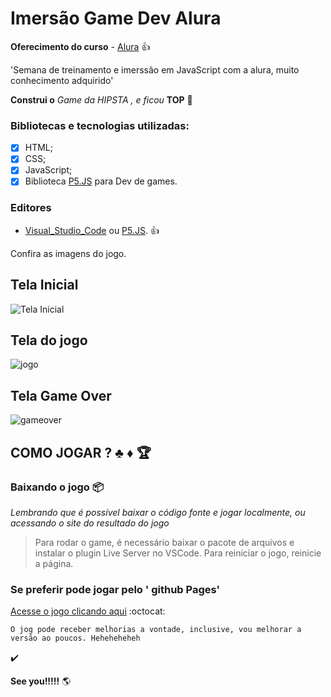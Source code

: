 # **Imersão Game Dev Alura** 

**Oferecimento do curso** - [Alura](https://www.alura.com.br/)  :+1:

'Semana de treinamento e imerssão em JavaScript com a alura, muito conhecimento adquirido'


**Construi o** *Game da HIPSTA , e ficou* **TOP** :jack_o_lantern:


### Bibliotecas e tecnologias utilizadas:
- [x] HTML;
- [x] CSS;
- [x] JavaScript;
- [x] Biblioteca [P5.JS](https://p5js.org/) para Dev de games.

###  Editores
- [Visual_Studio_Code](https://code.visualstudio.com/) ou [P5.JS](https://p5js.org/). :+1:

Confira as imagens do jogo.

## **Tela Inicial**

![Tela Inicial](https://user-images.githubusercontent.com/39719285/85905348-91364900-b7e1-11ea-909f-b036d751607b.png)

## **Tela do jogo**

![jogo](https://user-images.githubusercontent.com/39719285/85905371-9d220b00-b7e1-11ea-9a91-ab19bc04e81e.png)

## **Tela Game Over**

![gameover](https://user-images.githubusercontent.com/39719285/85905393-aad79080-b7e1-11ea-8bfa-1c1901a8d780.png)


## COMO JOGAR ? :clubs: :diamonds: :trophy:

### Baixando o jogo :package:

*Lembrando que é possível baixar o código fonte e jogar localmente, ou acessando o site do resultado do jogo*

> Para rodar o game, é necessário baixar o pacote de arquivos e instalar o plugin Live Server no VSCode.
> Para reiniciar o jogo, reinicie a página.

### Se preferir pode jogar pelo ' github Pages'

[Acesse o jogo clicando aqui](https://lenonnn.github.io/imerssaogameDev/) :octocat:


 ```
 O jog pode receber melhorias a vontade, inclusive, vou melhorar a versão ao poucos. Heheheheheh
 ```
 :heavy_check_mark:


 **See you!!!!!**  :earth_americas:

